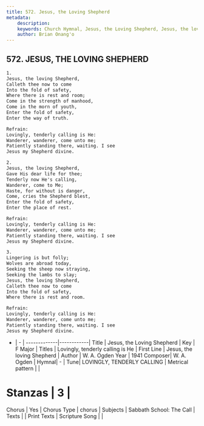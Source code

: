 ```yaml
---
title: 572. Jesus, the Loving Shepherd
metadata:
    description: 
    keywords: Church Hymnal, Jesus, the Loving Shepherd, Jesus, the loving Shepherd, Lovingly, tenderly calling is He
    author: Brian Onang'o
---
```



## 572. JESUS, THE LOVING SHEPHERD

```txt
1.
Jesus, the loving Shepherd, 
Calleth thee now to come 
Into the fold of safety, 
Where there is rest and room; 
Come in the strength of manhood, 
Come in the morn of youth, 
Enter the fold of safety, 
Enter the way of truth. 

Refrain:
Lovingly, tenderly calling is He: 
Wanderer, wanderer, come unto me; 
Patiently standing there, waiting. I see 
Jesus my Shepherd divine. 

2.
Jesus, the loving Shepherd, 
Gave His dear life for thee; 
Tenderly now He's calling, 
Wanderer, come to Me; 
Haste, for without is danger, 
Come, cries the Shepherd blest, 
Enter the fold of safety, 
Enter the place of rest. 

Refrain:
Lovingly, tenderly calling is He: 
Wanderer, wanderer, come unto me; 
Patiently standing there, waiting. I see 
Jesus my Shepherd divine. 

3.
Lingering is but folly; 
Wolves are abroad today, 
Seeking the sheep now straying, 
Seeking the lambs to slay; 
Jesus, the loving Shepherd, 
Calleth thee now to come 
Into the fold of safety, 
Where there is rest and room.

Refrain:
Lovingly, tenderly calling is He: 
Wanderer, wanderer, come unto me; 
Patiently standing there, waiting. I see 
Jesus my Shepherd divine. 

```

- |   -  |
-------------|------------|
Title | Jesus, the Loving Shepherd |
Key | F Major |
Titles | Lovingly, tenderly calling is He |
First Line | Jesus, the loving Shepherd |
Author | W. A. Ogden
Year | 1941
Composer| W. A. Ogden |
Hymnal|  - |
Tune| LOVINGLY, TENDERLY CALLING |
Metrical pattern | |
# Stanzas | 3 |
Chorus | Yes |
Chorus Type | chorus |
Subjects | Sabbath School: The Call |
Texts |  |
Print Texts | 
Scripture Song |  |
  
